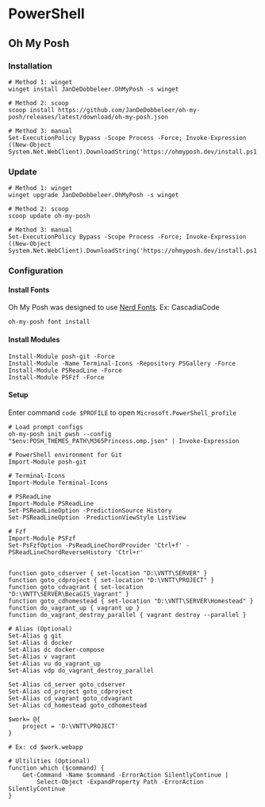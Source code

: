 # PowerShell

## Oh My Posh
### Installation
```shell
# Method 1: winget
winget install JanDeDobbeleer.OhMyPosh -s winget

# Method 2: scoop
scoop install https://github.com/JanDeDobbeleer/oh-my-posh/releases/latest/download/oh-my-posh.json

# Method 3: manual
Set-ExecutionPolicy Bypass -Scope Process -Force; Invoke-Expression ((New-Object System.Net.WebClient).DownloadString('https://ohmyposh.dev/install.ps1'))
```

### Update
```shell
# Method 1: winget
winget upgrade JanDeDobbeleer.OhMyPosh -s winget

# Method 2: scoop
scoop update oh-my-posh

# Method 3: manual
Set-ExecutionPolicy Bypass -Scope Process -Force; Invoke-Expression ((New-Object System.Net.WebClient).DownloadString('https://ohmyposh.dev/install.ps1'))
```

### Configuration

#### Install Fonts
Oh My Posh was designed to use [Nerd Fonts](https://www.nerdfonts.com/font-downloads). Ex: CascadiaCode

```shell
oh-my-posh font install
```

#### Install Modules
```shell
Install-Module posh-git -Force
Install-Module -Name Terminal-Icons -Repository PSGallery -Force
Install-Module PSReadLine -Force
Install-Module PSFzf -Force
```

#### Setup
Enter command `code $PROFILE` to open `Microsoft.PowerShell_profile`

```shell title="C:\Users\%USERNAME%\Documents\PowerShell\Microsoft.PowerShell_profile"
# Load prompt configs
oh-my-posh init pwsh --config "$env:POSH_THEMES_PATH\M365Princess.omp.json" | Invoke-Expression

# PowerShell environment for Git
Import-Module posh-git

# Terminal-Icons
Import-Module Terminal-Icons

# PSReadLine
Import-Module PSReadLine
Set-PSReadLineOption -PredictionSource History
Set-PSReadLineOption -PredictionViewStyle ListView

# Fzf
Import-Module PSFzf
Set-PsFzfOption -PsReadLineChordProvider 'Ctrl+f' -PSReadLineChordReverseHistory 'Ctrl+r'


function goto_cdserver { set-location "D:\VNTT\SERVER" }
function goto_cdproject { set-location "D:\VNTT\PROJECT" }
function goto_cdvagrant { set-location "D:\VNTT\SERVER\BecaGIS_Vagrant" }
function goto_cdhomestead { set-location "D:\VNTT\SERVER\Homestead" }
function do_vagrant_up { vagrant up }
function do_vagrant_destroy_parallel { vagrant destroy --parallel }

# Alias (Optional)
Set-Alias g git
Set-Alias d docker
Set-Alias dc docker-compose
Set-Alias v vagrant
Set-Alias vu do_vagrant_up
Set-Alias vdp do_vagrant_destroy_parallel

Set-Alias cd_server goto_cdserver
Set-Alias cd_project goto_cdproject
Set-Alias cd_vagrant goto_cdvagrant
Set-Alias cd_homestead goto_cdhomestead

$work= @{
    project = 'D:\VNTT\PROJECT'
}

# Ex: cd $work.webapp 

# Ultilities (Optional)
function which ($command) {
    Get-Command -Name $command -ErrorAction SilentlyContinue |
        Select-Object -ExpandProperty Path -ErrorAction SilentlyContinue
}
```